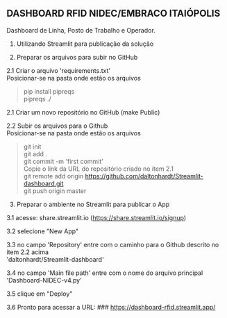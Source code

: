 ## DASHBOARD RFID NIDEC/EMBRACO ITAIÓPOLIS
Dashboard de Linha, Posto de Trabalho e Operador.

1. Utilizando Streamlit para publicação da solução
   
2. Preparar os arquivos para subir no GitHub

2.1 Criar o arquivo 'requirements.txt'<br>
Posicionar-se na pasta onde estão os arquivos
> pip install pipreqs <br>
> pipreqs ./ <br>

2.1 Criar um novo repositório no GitHub (make Public)

2.2 Subir os arquivos para o Github<br>
Posicionar-se na pasta onde estão os arquivos<br>
> git init <br>
> git add . <br>
> git commit -m 'first commit' <br>
Copie o link da URL do repositório criado no item 2.1<br>
> git remote add origin https://github.com/daltonhardt/Streamlit-dashboard.git <br>
> git push origin master <br>
     
3. Preparar o ambiente no Streamlit para publicar o App<br>

3.1 acesse:  share.streamlit.io  (https://share.streamlit.io/signup) <br>

3.2 selecione "New App"<br>

3.3 no campo 'Repository' entre com o caminho para o Github descrito no item 2.2 acima<br>
      'daltonhardt/Streamlit-dashboard'

3.4 no campo 'Main file path' entre com o nome do arquivo principal<br>
      'Dashboard-NIDEC-v4.py'

3.5 clique em "Deploy"<br>

3.6 Pronto para acessar a URL:  ### https://dashboard-rfid.streamlit.app/ <br>
